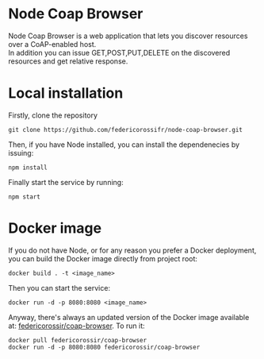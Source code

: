 # Node Coap Browser
Node Coap Browser is a web application that lets you discover resources
over a CoAP-enabled host.<br> In addition you can issue GET,POST,PUT,DELETE
on the discovered resources and get relative response.

# Local installation
Firstly, clone the repository
```ssh
git clone https://github.com/federicorossifr/node-coap-browser.git
```
Then, if you have Node installed, you can install the dependenecies by issuing:
```ssh
npm install
```
Finally start the service by running:
```ssh
npm start
```

# Docker image
If you do not have Node, or for any reason you prefer a Docker deployment, you can build the Docker image directly from
project root:
```ssh
docker build . -t <image_name>
```
Then you can start the service:
```ssh
docker run -d -p 8080:8080 <image_name>
```

Anyway, there's always an updated version of the Docker image available at: [federicorossir/coap-browser](https://cloud.docker.com/u/federicorossir/repository/docker/federicorossir/coap-browser).
To run it:
```ssh
docker pull federicorossir/coap-browser
docker run -d -p 8080:8080 federicorossir/coap-browser
```
